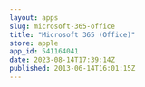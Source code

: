 ```yaml
---
layout: apps
slug: microsoft-365-office
title: "Microsoft 365 (Office)"
store: apple
app_id: 541164041
date: 2023-08-14T17:39:14Z
published: 2013-06-14T16:01:15Z
---
```


